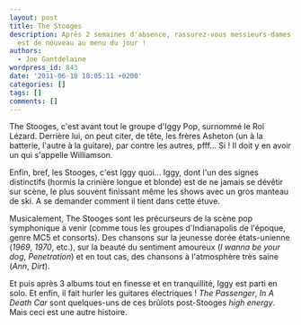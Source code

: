 ```yaml
---
layout: post
title: The Stooges
description: Après 2 semaines d'absence, rassurez-vous messieurs-dames, l'approximatif
  est de nouveau au menu du jour !
authors:
  - Joe Gantdelaine
wordpress_id: 843
date: '2011-06-18 10:05:11 +0200'
categories: []
tags: []
comments: []
---
```

The Stooges, c'est avant tout le groupe d'Iggy Pop, surnommé le Roi Lézard. Derrière lui, on peut citer, de tête, les frères Asheton (un à la batterie, l'autre à la guitare), par contre les autres, pfff... Si ! Il doit y en avoir un qui s'appelle Williamson.

Enfin, bref, les Stooges, c'est Iggy quoi... Iggy, dont l'un des signes distinctifs (hormis la crinière longue et blonde) est de ne jamais se dévêtir sur scène, le plus souvent finissant même les shows avec un gros manteau de ski. A se demander comment il tient dans cette étuve.

Musicalement, The Stooges sont les précurseurs de la scène pop symphonique à venir (comme tous les groupes d'Indianapolis de l'époque, genre MC5 et consorts). Des chansons sur la jeunesse dorée états-unienne (*1969*, *1970*, etc.), sur la beauté du sentiment amoureux (*I wanna be your dog*, *Penetration*) et en tout cas, des chansons à l'atmosphère très saine (*Ann*, *Dirt*).

Et puis après 3 albums tout en finesse et en tranquillité, Iggy est parti en solo. Et enfin, il fait hurler les guitares électriques ! *The Passenger*, *In A Death Car* sont quelques-uns de ces brûlots post-Stooges *high energy*. Mais ceci est une autre histoire.
